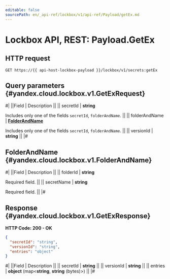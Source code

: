 ```yaml
---
editable: false
sourcePath: en/_api-ref/lockbox/v1/api-ref/Payload/getEx.md
---
```


# Lockbox API, REST: Payload.GetEx

## HTTP request

```
GET https://{{ api-host-lockbox-payload }}/lockbox/v1/secrets:getEx
```

## Query parameters {#yandex.cloud.lockbox.v1.GetExRequest}

#|
||Field | Description ||
|| secretId | **string**

Includes only one of the fields `secretId`, `folderAndName`. ||
|| folderAndName | **[FolderAndName](#yandex.cloud.lockbox.v1.FolderAndName)**

Includes only one of the fields `secretId`, `folderAndName`. ||
|| versionId | **string** ||
|#

## FolderAndName {#yandex.cloud.lockbox.v1.FolderAndName}

#|
||Field | Description ||
|| folderId | **string**

Required field.  ||
|| secretName | **string**

Required field.  ||
|#

## Response {#yandex.cloud.lockbox.v1.GetExResponse}

**HTTP Code: 200 - OK**

```json
{
  "secretId": "string",
  "versionId": "string",
  "entries": "object"
}
```

#|
||Field | Description ||
|| secretId | **string** ||
|| versionId | **string** ||
|| entries | **object** (map<**string**, **string** (bytes)>) ||
|#